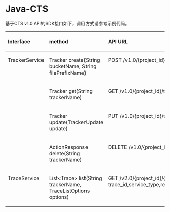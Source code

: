 # Java-CTS<a name="ZH-CN_TOPIC_0079300118"></a>

基于CTS v1.0 API的SDK接口如下，调用方式请参考示例代码。

<a name="table66289298171154"></a>
<table><thead align="left"><tr id="row18804775171458"><th class="cellrowborder" valign="top" width="21.959999999999997%" id="mcps1.1.4.1.1"><p id="p5720345017156"><a name="p5720345017156"></a><a name="p5720345017156"></a>Interface</p>
</th>
<th class="cellrowborder" valign="top" width="44.91%" id="mcps1.1.4.1.2"><p id="p296787817156"><a name="p296787817156"></a><a name="p296787817156"></a>method</p>
</th>
<th class="cellrowborder" valign="top" width="33.129999999999995%" id="mcps1.1.4.1.3"><p id="p3907156217156"><a name="p3907156217156"></a><a name="p3907156217156"></a>API URL</p>
</th>
</tr>
</thead>
<tbody><tr id="row8386953171154"><td class="cellrowborder" rowspan="4" valign="top" width="21.959999999999997%" headers="mcps1.1.4.1.1 "><p id="p156041350115817"><a name="p156041350115817"></a><a name="p156041350115817"></a>TrackerService</p>
</td>
<td class="cellrowborder" valign="top" width="44.91%" headers="mcps1.1.4.1.2 "><p id="p12966142317617"><a name="p12966142317617"></a><a name="p12966142317617"></a>Tracker create(String bucketName, String filePrefixName)</p>
</td>
<td class="cellrowborder" valign="top" width="33.129999999999995%" headers="mcps1.1.4.1.3 "><p id="p47975060171117"><a name="p47975060171117"></a><a name="p47975060171117"></a>POST /v1.0/{project_id}/tracker</p>
</td>
</tr>
<tr id="row21080418171154"><td class="cellrowborder" valign="top" headers="mcps1.1.4.1.1 "><p id="p4514173219612"><a name="p4514173219612"></a><a name="p4514173219612"></a>Tracker get(String trackerName)</p>
</td>
<td class="cellrowborder" valign="top" headers="mcps1.1.4.1.2 "><p id="p12880774171117"><a name="p12880774171117"></a><a name="p12880774171117"></a>GET /v1.0/{project_id}/tracker{?tracker_name}</p>
</td>
</tr>
<tr id="row11888958171154"><td class="cellrowborder" valign="top" headers="mcps1.1.4.1.1 "><p id="p61952322171117"><a name="p61952322171117"></a><a name="p61952322171117"></a>Tracker update(TrackerUpdate update)</p>
</td>
<td class="cellrowborder" valign="top" headers="mcps1.1.4.1.2 "><p id="p52082168171117"><a name="p52082168171117"></a><a name="p52082168171117"></a>PUT /v1.0/{project_id}/tracker/{?tracker_name}</p>
</td>
</tr>
<tr id="row27092199171154"><td class="cellrowborder" valign="top" headers="mcps1.1.4.1.1 "><p id="p02383468610"><a name="p02383468610"></a><a name="p02383468610"></a>ActionResponse delete(String trackerName)</p>
</td>
<td class="cellrowborder" valign="top" headers="mcps1.1.4.1.2 "><p id="p2083177171117"><a name="p2083177171117"></a><a name="p2083177171117"></a>DELETE /v1.0/{project_id}/tracker{?tracker_name}</p>
</td>
</tr>
<tr id="row18259241171154"><td class="cellrowborder" valign="top" width="21.959999999999997%" headers="mcps1.1.4.1.1 "><p id="p750516795919"><a name="p750516795919"></a><a name="p750516795919"></a>TraceService</p>
</td>
<td class="cellrowborder" valign="top" width="44.91%" headers="mcps1.1.4.1.2 "><p id="p2596477417113"><a name="p2596477417113"></a><a name="p2596477417113"></a>List&lt;Trace&gt; list(String trackerName, TraceListOptions options)</p>
</td>
<td class="cellrowborder" valign="top" width="33.129999999999995%" headers="mcps1.1.4.1.3 "><p id="p2277192917113"><a name="p2277192917113"></a><a name="p2277192917113"></a>GET /v2.0/{project_id}/{tracker_name}/trace{?trace_id,service_type,resource_type,resource_id,resource_name,trace_name,trace_rating,user,limit,from,to,next}</p>
</td>
</tr>
</tbody>
</table>

